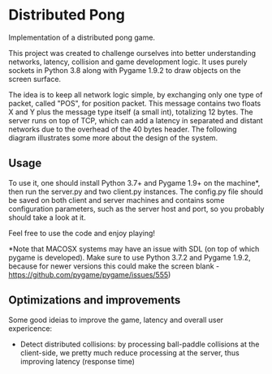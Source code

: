 # Distributed Pong
Implementation of a distributed pong game.

This project was created to challenge ourselves into better understanding networks, latency, collision and game development logic. It uses purely sockets in Python 3.8 along with Pygame 1.9.2 to draw objects on the screen surface.

The idea is to keep all network logic simple, by exchanging only one type of packet, called "POS", for position packet. This message contains two floats X and Y plus the message type itself (a small int), totalizing 12 bytes. The server runs on top of TCP, which can add a latency in separated and distant networks due to the overhead of the 40 bytes header. The following diagram illustrates some more about the design of the system.

## Usage
To use it, one should install Python 3.7+ and Pygame 1.9+ on the machine*, then run the server.py and two client.py instances. The config.py file should be saved on both client and server machines and contains some configuration parameters, such as the server host and port, so you probably should take a look at it.


Feel free to use the code and enjoy playing!

*Note that MACOSX systems may have an issue with SDL (on top of which pygame is developed). Make sure to use Python 3.7.2 and Pygame 1.9.2, because for newer versions this could make the screen blank - https://github.com/pygame/pygame/issues/555)

## Optimizations and improvements
Some good ideias to improve the game, latency and overall user expericence:
* Detect distributed collisions: by processing ball-paddle collisions at the client-side, we pretty much reduce processing at the server, thus improving latency (response time)
